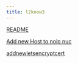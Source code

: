 ```yaml
---
title: l2know3
---
```

[README](README)

[Add new Host to noip nuc](addnewhosttonoip)

[addnewletsencryptcert](addnewletsencryptcert)
